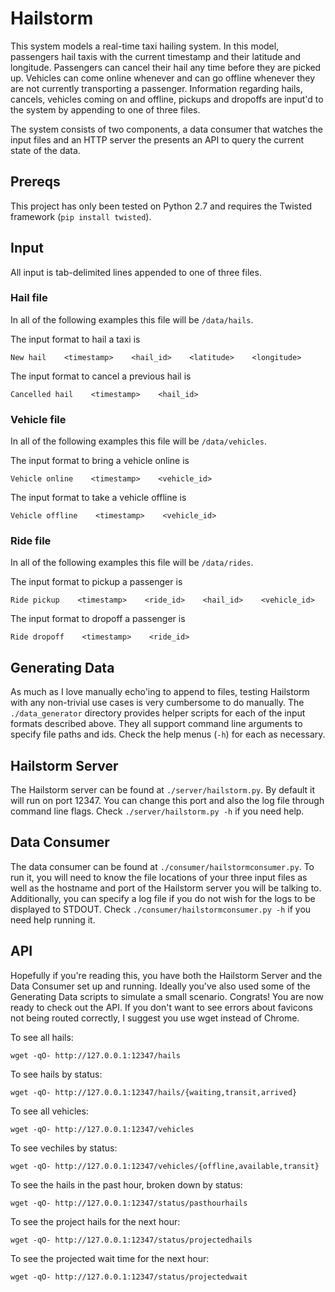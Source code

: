 # Hailstorm

This system models a real-time taxi hailing system. In this model, passengers hail taxis with the current timestamp and their latitude and longitude. Passengers can cancel their hail any time before they are picked up. Vehicles can come online whenever and can go offline whenever they are not currently transporting a passenger. Information regarding hails, cancels, vehicles coming on and offline, pickups and dropoffs are input'd to the system by appending to one of three files.

The system consists of two components, a data consumer that watches the input files and an HTTP server the presents an API to query the current state of the data.

## Prereqs

This project has only been tested on Python 2.7 and requires the Twisted framework (`pip install twisted`).

## Input

All input is tab-delimited lines appended to one of three files.

### Hail file

In all of the following examples this file will be `/data/hails`.

The input format to hail a taxi is

```
New hail    <timestamp>    <hail_id>    <latitude>    <longitude>
```

The input format to cancel a previous hail is

```
Cancelled hail    <timestamp>    <hail_id>
```

### Vehicle file

In all of the following examples this file will be `/data/vehicles`.

The input format to bring a vehicle online is

```
Vehicle online    <timestamp>    <vehicle_id>
```

The input format to take a vehicle offline is

```
Vehicle offline    <timestamp>    <vehicle_id>
```

### Ride file

In all of the following examples this file will be `/data/rides`.

The input format to pickup a passenger is

```
Ride pickup    <timestamp>    <ride_id>    <hail_id>    <vehicle_id>
```

The input format to dropoff a passenger is

```
Ride dropoff    <timestamp>    <ride_id>
```

## Generating Data

As much as I love manually echo'ing to append to files, testing Hailstorm with any non-trivial use cases is very cumbersome to do manually. The `./data_generator` directory provides helper scripts for each of the input formats described above. They all support command line arguments to specify file paths and ids. Check the help menus (`-h`) for each as necessary.

## Hailstorm Server

The Hailstorm server can be found at `./server/hailstorm.py`. By default it will run on port 12347. You can change this port and also the log file through command line flags. Check `./server/hailstorm.py -h` if you need help.

## Data Consumer

The data consumer can be found at `./consumer/hailstormconsumer.py`. To run it, you will need to know the file locations of your three input files as well as the hostname and port of the Hailstorm server you will be talking to. Additionally, you can specify a log file if you do not wish for the logs to be displayed to STDOUT. Check `./consumer/hailstormconsumer.py -h` if you need help running it.


## API

Hopefully if you're reading this, you have both the Hailstorm Server and the Data Consumer set up and running. Ideally you've also used some of the Generating Data scripts to simulate a small scenario. Congrats! You are now ready to check out the API. If you don't want to see errors about favicons not being routed correctly, I suggest you use wget instead of Chrome.


To see all hails:

`wget -qO- http://127.0.0.1:12347/hails`

To see hails by status:

`wget -qO- http://127.0.0.1:12347/hails/{waiting,transit,arrived}`

To see all vehicles:

`wget -qO- http://127.0.0.1:12347/vehicles`

To see vechiles by status:

`wget -qO- http://127.0.0.1:12347/vehicles/{offline,available,transit}`

To see the hails in the past hour, broken down by status:

`wget -qO- http://127.0.0.1:12347/status/pasthourhails`

To see the project hails for the next hour:

`wget -qO- http://127.0.0.1:12347/status/projectedhails`

To see the projected wait time for the next hour:

`wget -qO- http://127.0.0.1:12347/status/projectedwait`

